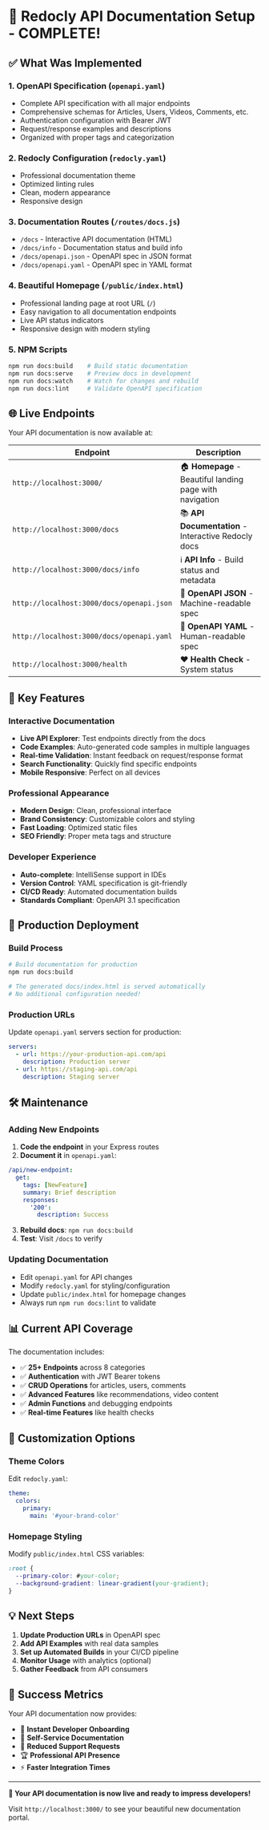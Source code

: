# 🎉 Redocly API Documentation Setup - COMPLETE!

## ✅ What Was Implemented

### 1. **OpenAPI Specification** (`openapi.yaml`)
- Complete API specification with all major endpoints
- Comprehensive schemas for Articles, Users, Videos, Comments, etc.
- Authentication configuration with Bearer JWT
- Request/response examples and descriptions
- Organized with proper tags and categorization

### 2. **Redocly Configuration** (`redocly.yaml`)
- Professional documentation theme
- Optimized linting rules
- Clean, modern appearance
- Responsive design

### 3. **Documentation Routes** (`/routes/docs.js`)
- `/docs` - Interactive API documentation (HTML)
- `/docs/info` - Documentation status and build info
- `/docs/openapi.json` - OpenAPI spec in JSON format
- `/docs/openapi.yaml` - OpenAPI spec in YAML format

### 4. **Beautiful Homepage** (`/public/index.html`)
- Professional landing page at root URL (`/`)
- Easy navigation to all documentation endpoints
- Live API status indicators
- Responsive design with modern styling

### 5. **NPM Scripts**
```bash
npm run docs:build    # Build static documentation
npm run docs:serve    # Preview docs in development
npm run docs:watch    # Watch for changes and rebuild
npm run docs:lint     # Validate OpenAPI specification
```

## 🌐 Live Endpoints

Your API documentation is now available at:

| Endpoint | Description |
|----------|-------------|
| `http://localhost:3000/` | 🏠 **Homepage** - Beautiful landing page with navigation |
| `http://localhost:3000/docs` | 📚 **API Documentation** - Interactive Redocly docs |
| `http://localhost:3000/docs/info` | ℹ️ **API Info** - Build status and metadata |
| `http://localhost:3000/docs/openapi.json` | 📄 **OpenAPI JSON** - Machine-readable spec |
| `http://localhost:3000/docs/openapi.yaml` | 📄 **OpenAPI YAML** - Human-readable spec |
| `http://localhost:3000/health` | ❤️ **Health Check** - System status |

## 🎯 Key Features

### Interactive Documentation
- **Live API Explorer**: Test endpoints directly from the docs
- **Code Examples**: Auto-generated code samples in multiple languages
- **Real-time Validation**: Instant feedback on request/response format
- **Search Functionality**: Quickly find specific endpoints
- **Mobile Responsive**: Perfect on all devices

### Professional Appearance
- **Modern Design**: Clean, professional interface
- **Brand Consistency**: Customizable colors and styling
- **Fast Loading**: Optimized static files
- **SEO Friendly**: Proper meta tags and structure

### Developer Experience
- **Auto-complete**: IntelliSense support in IDEs
- **Version Control**: YAML specification is git-friendly
- **CI/CD Ready**: Automated documentation builds
- **Standards Compliant**: OpenAPI 3.1 specification

## 🚀 Production Deployment

### Build Process
```bash
# Build documentation for production
npm run docs:build

# The generated docs/index.html is served automatically
# No additional configuration needed!
```

### Production URLs
Update `openapi.yaml` servers section for production:
```yaml
servers:
  - url: https://your-production-api.com/api
    description: Production server
  - url: https://staging-api.com/api
    description: Staging server
```

## 🛠️ Maintenance

### Adding New Endpoints
1. **Code the endpoint** in your Express routes
2. **Document it** in `openapi.yaml`:
```yaml
/api/new-endpoint:
  get:
    tags: [NewFeature]
    summary: Brief description
    responses:
      '200':
        description: Success
```
3. **Rebuild docs**: `npm run docs:build`
4. **Test**: Visit `/docs` to verify

### Updating Documentation
- Edit `openapi.yaml` for API changes
- Modify `redocly.yaml` for styling/configuration
- Update `public/index.html` for homepage changes
- Always run `npm run docs:lint` to validate

## 📊 Current API Coverage

The documentation includes:
- ✅ **25+ Endpoints** across 8 categories
- ✅ **Authentication** with JWT Bearer tokens
- ✅ **CRUD Operations** for articles, users, comments
- ✅ **Advanced Features** like recommendations, video content
- ✅ **Admin Functions** and debugging endpoints
- ✅ **Real-time Features** like health checks

## 🎨 Customization Options

### Theme Colors
Edit `redocly.yaml`:
```yaml
theme:
  colors:
    primary:
      main: '#your-brand-color'
```

### Homepage Styling
Modify `public/index.html` CSS variables:
```css
:root {
  --primary-color: #your-color;
  --background-gradient: linear-gradient(your-gradient);
}
```

## 💡 Next Steps

1. **Update Production URLs** in OpenAPI spec
2. **Add API Examples** with real data samples  
3. **Set up Automated Builds** in your CI/CD pipeline
4. **Monitor Usage** with analytics (optional)
5. **Gather Feedback** from API consumers

## 🎯 Success Metrics

Your API documentation now provides:
- 🚀 **Instant Developer Onboarding**
- 📖 **Self-Service Documentation**
- 🔧 **Reduced Support Requests**  
- 🏆 **Professional API Presence**
- ⚡ **Faster Integration Times**

---

**🌟 Your API documentation is now live and ready to impress developers!**

Visit `http://localhost:3000/` to see your beautiful new documentation portal.
